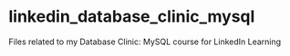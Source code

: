 # linkedin_database_clinic_mysql
Files related to my Database Clinic: MySQL course for LinkedIn Learning
